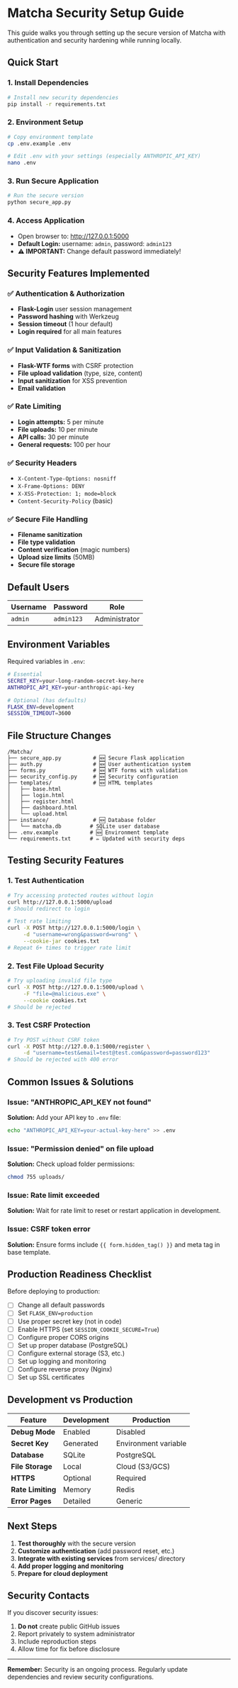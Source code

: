 # Matcha Security Setup Guide

This guide walks you through setting up the secure version of Matcha with authentication and security hardening while running locally.

## Quick Start

### 1. Install Dependencies
```bash
# Install new security dependencies
pip install -r requirements.txt
```

### 2. Environment Setup
```bash
# Copy environment template
cp .env.example .env

# Edit .env with your settings (especially ANTHROPIC_API_KEY)
nano .env
```

### 3. Run Secure Application
```bash
# Run the secure version
python secure_app.py
```

### 4. Access Application
- Open browser to: http://127.0.0.1:5000
- **Default Login:** username: `admin`, password: `admin123`
- **⚠️ IMPORTANT:** Change default password immediately!

## Security Features Implemented

### ✅ Authentication & Authorization
- **Flask-Login** user session management
- **Password hashing** with Werkzeug
- **Session timeout** (1 hour default)
- **Login required** for all main features

### ✅ Input Validation & Sanitization
- **Flask-WTF forms** with CSRF protection
- **File upload validation** (type, size, content)
- **Input sanitization** for XSS prevention
- **Email validation**

### ✅ Rate Limiting
- **Login attempts:** 5 per minute
- **File uploads:** 10 per minute  
- **API calls:** 30 per minute
- **General requests:** 100 per hour

### ✅ Security Headers
- `X-Content-Type-Options: nosniff`
- `X-Frame-Options: DENY`
- `X-XSS-Protection: 1; mode=block`
- `Content-Security-Policy` (basic)

### ✅ Secure File Handling
- **Filename sanitization**
- **File type validation**
- **Content verification** (magic numbers)
- **Upload size limits** (50MB)
- **Secure file storage**

## Default Users

| Username | Password | Role |
|----------|----------|------|
| `admin` | `admin123` | Administrator |

## Environment Variables

Required variables in `.env`:

```bash
# Essential
SECRET_KEY=your-long-random-secret-key-here
ANTHROPIC_API_KEY=your-anthropic-api-key

# Optional (has defaults)
FLASK_ENV=development
SESSION_TIMEOUT=3600
```

## File Structure Changes

```
/Matcha/
├── secure_app.py          # 🆕 Secure Flask application
├── auth.py                # 🆕 User authentication system
├── forms.py               # 🆕 WTF forms with validation
├── security_config.py     # 🆕 Security configuration
├── templates/             # 🆕 HTML templates
│   ├── base.html
│   ├── login.html
│   ├── register.html
│   ├── dashboard.html
│   └── upload.html
├── instance/              # 🆕 Database folder
│   └── matcha.db         # SQLite user database
├── .env.example          # 🆕 Environment template
└── requirements.txt      # ✏️ Updated with security deps
```

## Testing Security Features

### 1. Test Authentication
```bash
# Try accessing protected routes without login
curl http://127.0.0.1:5000/upload
# Should redirect to login

# Test rate limiting
curl -X POST http://127.0.0.1:5000/login \
     -d "username=wrong&password=wrong" \
     --cookie-jar cookies.txt
# Repeat 6+ times to trigger rate limit
```

### 2. Test File Upload Security
```bash
# Try uploading invalid file type
curl -X POST http://127.0.0.1:5000/upload \
     -F "file=@malicious.exe" \
     --cookie cookies.txt
# Should be rejected
```

### 3. Test CSRF Protection
```bash
# Try POST without CSRF token
curl -X POST http://127.0.0.1:5000/register \
     -d "username=test&email=test@test.com&password=password123"
# Should be rejected with 400 error
```

## Common Issues & Solutions

### Issue: "ANTHROPIC_API_KEY not found"
**Solution:** Add your API key to `.env` file:
```bash
echo "ANTHROPIC_API_KEY=your-actual-key-here" >> .env
```

### Issue: "Permission denied" on file upload
**Solution:** Check upload folder permissions:
```bash
chmod 755 uploads/
```

### Issue: Rate limit exceeded
**Solution:** Wait for rate limit to reset or restart application in development.

### Issue: CSRF token error
**Solution:** Ensure forms include `{{ form.hidden_tag() }}` and meta tag in base template.

## Production Readiness Checklist

Before deploying to production:

- [ ] Change all default passwords
- [ ] Set `FLASK_ENV=production`
- [ ] Use proper secret key (not in code)
- [ ] Enable HTTPS (set `SESSION_COOKIE_SECURE=True`)
- [ ] Configure proper CORS origins
- [ ] Set up proper database (PostgreSQL)
- [ ] Configure external storage (S3, etc.)
- [ ] Set up logging and monitoring
- [ ] Configure reverse proxy (Nginx)
- [ ] Set up SSL certificates

## Development vs Production

| Feature | Development | Production |
|---------|-------------|------------|
| **Debug Mode** | Enabled | Disabled |
| **Secret Key** | Generated | Environment variable |
| **Database** | SQLite | PostgreSQL |
| **File Storage** | Local | Cloud (S3/GCS) |
| **HTTPS** | Optional | Required |
| **Rate Limiting** | Memory | Redis |
| **Error Pages** | Detailed | Generic |

## Next Steps

1. **Test thoroughly** with the secure version
2. **Customize authentication** (add password reset, etc.)
3. **Integrate with existing services** from services/ directory
4. **Add proper logging and monitoring**
5. **Prepare for cloud deployment**

## Security Contacts

If you discover security issues:
1. **Do not** create public GitHub issues
2. Report privately to system administrator
3. Include reproduction steps
4. Allow time for fix before disclosure

---

**Remember:** Security is an ongoing process. Regularly update dependencies and review security configurations.